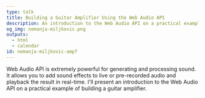 ```yaml
---
type: talk
title: Building a Guitar Amplifier Using the Web Audio API
description: An introduction to the Web Audio API on a practical example
og_img: nemanja-miljkovic.png
outputs:
  - html
  - calendar
id: nemanja-miljkovic-ampf
---
```


Web Audio API is extremely powerful for generating and processing sound. It allows you to add sound effects to live or pre-recorded audio and playback the result in real-time. I'll present an introduction to the Web Audio API on a practical example of building a guitar amplifier.
